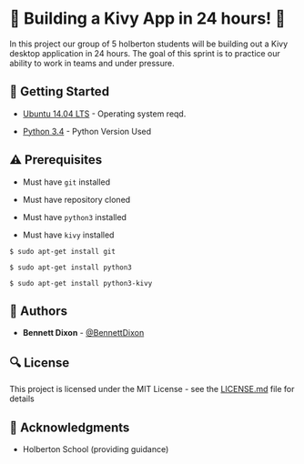 # :shell: Building a Kivy App in 24 hours! :shell:

In this project our group of 5 holberton students will be building out a Kivy desktop application in 24 hours. The goal of this sprint is to practice our ability to work in teams and under pressure.

## :running: Getting Started

* [Ubuntu 14.04 LTS](http://releases.ubuntu.com/14.04/) - Operating system reqd.

* [Python 3.4](https://www.python.org/download/releases/3.4.0/) - Python Version Used

## :warning: Prerequisites

* Must have `git` installed

* Must have repository cloned

* Must have `python3` installed

* Must have `kivy` installed

```
$ sudo apt-get install git
```

```
$ sudo apt-get install python3
```

```
$ sudo apt-get install python3-kivy
```

## :blue_book: Authors
* **Bennett Dixon** - [@BennettDixon](https://github.com/BennettDixon)

## :mag: License

This project is licensed under the MIT License - see the [LICENSE.md](TODO) file for details



## :mega: Acknowledgments

* Holberton School (providing guidance)

